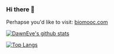 ### Hi there 👋

Perhapse you'd like to visit: [biomooc.com](https://www.biomooc.com)


[![DawnEve's github stats](https://github-readme-stats.vercel.app/api?username=DawnEve&show_icons=true&include_all_commits=true)](https://github.com/DawnEve)



[![Top Langs](https://github-readme-stats.vercel.app/api/top-langs/?username=DawnEve&layout=compact)](https://github.com/anuraghazra/github-readme-stats)



<!--
**DawnEve/DawnEve** is a ✨ _special_ ✨ repository because its `README.md` (this file) appears on your GitHub profile.

Here are some ideas to get you started:

- 🔭 I’m currently working on ...
- 🌱 I’m currently learning ...
- 👯 I’m looking to collaborate on ...
- 🤔 I’m looking for help with ...
- 💬 Ask me about ...
- 📫 How to reach me: ...
- 😄 Pronouns: ...
- ⚡ Fun fact: ...
-->
